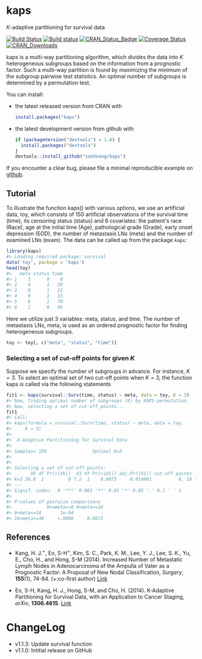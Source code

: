 <!-- README.md is generated from README.Rmd. Please edit that file -->
kaps
====

*K*-adaptive partitioning for survival data

[![Build Status](https://travis-ci.org/sooheang/kaps.svg?branch=master)](https://travis-ci.org/sooheang/kaps) [![Build status](https://ci.appveyor.com/api/projects/status/x7frit6xwy688d5e/branch/master?svg=true)](https://ci.appveyor.com/project/sooheang/kaps/branch/master) [![CRAN\_Status\_Badge](http://www.r-pkg.org/badges/version/kaps)](http://cran.r-project.org/package=kaps) [![Coverage Status](https://img.shields.io/codecov/c/github/sooheang/kaps/master.svg)](https://codecov.io/github/sooheang/kaps?branch=master) [![CRAN\_Downloads](https://cranlogs.r-pkg.org/badges/grand-total/kaps)](http://cran.rstudio.com/web/packages/kaps/index.html)

kaps is a multi-way partitioning algorithm, which divides the data into *K* heterogeneous subgroups based on the information from a prognostic factor. Such a multi-way partition is found by maximizing the minimum of the subgroup pairwise test statistics. An optimal number of subgroups is determined by a permutation test.

You can install:

-   the latest released version from CRAN with

    ``` r
    install.packages("kaps")
    ```

-   the latest development version from github with

    ``` r
    if (packageVersion("devtools") < 1.6) {
      install.packages("devtools")
    }
    devtools::install_github("sooheang/kaps")
    ```

If you encounter a clear bug, please file a minimal reproducible example on [github](https://github.com/sooheang/kaps/issues).

Tutorial
--------

To illustrate the function kaps() with various options, we use an artificial data, toy, which consists of 150 artificial observations of the survival time (time), its censoring status (status) and 6 covariates: the patient's race (Race), age at the initial time (Age), pathological grade (Grade), early onset depression (EOD), the number of metastasis LNs (meta) and the number of examined LNs (exam). The data can be called up from the package `kaps`:

``` r
library(kaps)
#> Loading required package: survival
data('toy', package = 'kaps')
head(toy)
#>   meta status time
#> 1    1      0    0
#> 2    4      1   26
#> 3    0      1   22
#> 4    9      1   15
#> 5    0      1   70
#> 6    1      0   96
```

Here we utilize just 3 variables: meta, status, and time. The number of metastasis LNs, meta, is used as an ordered prognostic factor for finding heterogeneous subgroups.

``` r
toy <- toy[, c("meta", "status", "time")]
```

### Selecting a set of cut-off points for given *K*

Suppose we specify the number of subgroups in advance. For instance, *K* = 3. To select an optimal set of two cut-off points when *K* = 3, the function kaps is called via the following statements

``` r
fit1 <- kaps(survival::Surv(time, status) ~ meta, data = toy, K = 3)
#> Now, finding optimal number of subgroups (K) by KAPS-permutation. 
#> Now, selecting a set of cut-off points...
fit1 
#> Call:
#> kaps(formula = survival::Surv(time, status) ~ meta, data = toy, 
#>     K = 3)
#> 
#>  K-Adaptive Partitioning for Survival Data
#> 
#> Samples= 150                 Optimal K=3 
#> 
#> 
#> Selecting a set of cut-off points:
#>       Xk df Pr(>|Xk|)  X1 df Pr(>|X1|) adj.Pr(|X1|) cut-off points  
#> K=3 36.8  2         0 7.2  1    0.0073     0.014001          0, 10 *
#> ---
#> Signif. codes:  0 '***' 0.001 '**' 0.01 '*' 0.05 '.' 0.1 ' ' 1 
#> 
#> P-values of pairwise comparisons
#>             0<=meta<=0 0<meta<=10
#> 0<meta<=10       1e-04          -
#> 10<meta<=38     <.0000     0.0073
```

References
----------

-   Kang, H. J.<sup>+</sup>, Eo, S-H<sup>+</sup>, Kim, S. C., Park, K. M., Lee, Y. J., Lee, S. K., Yu, E., Cho, H., and Hong, S-M (2014). Increased Number of Metastatic Lymph Nodes in Adenocarcinoma of the Ampulla of Vater as a Prognostic Factor: A Proposal of New Nodal Classification, *Surgery*, **155**(1), 74-84. (+:co-first author) [Link](http://dx.doi.org/10.1016/j.surg.2013.08.004)

-   Eo, S-H, Kang, H. J., Hong, S-M, and Cho, H. (2014). K-Adaptive Partitioning for Survival Data, with an Application to Cancer Staging, *arXiv*, **1306.4615**. [Link](https://arxiv.org/abs/1306.4615)

ChangeLog
=========

-   v1.1.3: Update survival function
-   v1.1.0: Intitial release on GitHub
